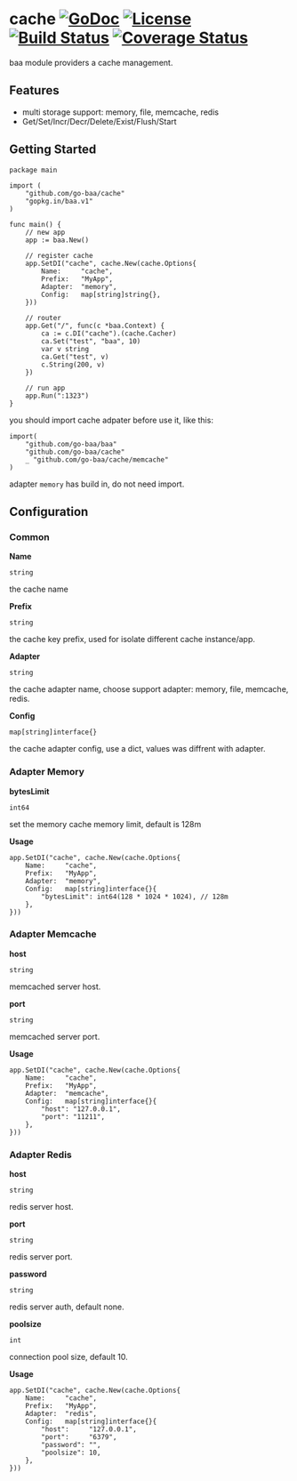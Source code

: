# cache [![GoDoc](http://img.shields.io/badge/go-documentation-blue.svg?style=flat-square)](http://godoc.org/github.com/go-baa/cache) [![License](http://img.shields.io/badge/license-mit-blue.svg?style=flat-square)](https://raw.githubusercontent.com/go-baa/cache/master/LICENSE) [![Build Status](http://img.shields.io/travis/go-baa/cache.svg?style=flat-square)](https://travis-ci.org/go-baa/cache) [![Coverage Status](http://img.shields.io/coveralls/go-baa/cache.svg?style=flat-square)](https://coveralls.io/r/go-baa/cache)

baa module providers a cache management.

## Features

- multi storage support: memory, file, memcache, redis
- Get/Set/Incr/Decr/Delete/Exist/Flush/Start

## Getting Started

```
package main

import (
	"github.com/go-baa/cache"
	"gopkg.in/baa.v1"
)

func main() {
	// new app
	app := baa.New()

	// register cache
	app.SetDI("cache", cache.New(cache.Options{
		Name:     "cache",
        Prefix:   "MyApp",
		Adapter:  "memory",
		Config:   map[string]string{},
	}))

	// router
	app.Get("/", func(c *baa.Context) {
		ca := c.DI("cache").(cache.Cacher)
		ca.Set("test", "baa", 10)
        var v string
		ca.Get("test", v)
		c.String(200, v)
	})

	// run app
	app.Run(":1323")
}
```

you should import cache adpater before use it, like this:

```
import(
    "github.com/go-baa/baa"
    "github.com/go-baa/cache"
    _ "github.com/go-baa/cache/memcache"
)
```

adapter ``memory`` has build in, do not need import.

## Configuration

### Common

**Name**

``string``

the cache name

**Prefix**

``string``

the cache key prefix, used for isolate different cache instance/app.

**Adapter**

``string``

the cache adapter name, choose support adapter: memory, file, memcache, redis.

**Config**

``map[string]interface{}``

the cache adapter config, use a dict, values was diffrent with adapter.

### Adapter Memory

**bytesLimit**

``int64``

set the memory cache memory limit, default is 128m

**Usage**

```
app.SetDI("cache", cache.New(cache.Options{
    Name:     "cache",
    Prefix:   "MyApp",
    Adapter:  "memory",
    Config:   map[string]interface{}{
        "bytesLimit": int64(128 * 1024 * 1024), // 128m
    },
}))
```

### Adapter Memcache

**host**

``string``

memcached server host.

**port**

``string``

memcached server port.

**Usage**

```
app.SetDI("cache", cache.New(cache.Options{
    Name:     "cache",
    Prefix:   "MyApp",
    Adapter:  "memcache",
    Config:   map[string]interface{}{
        "host": "127.0.0.1",
        "port": "11211",
    },
}))
```

### Adapter Redis

**host**

``string``

redis server host.

**port**

``string``

redis server port.

**password**

``string``

redis server auth, default none.

**poolsize**

``int``

connection pool size, default 10.

**Usage**

```
app.SetDI("cache", cache.New(cache.Options{
    Name:     "cache",
    Prefix:   "MyApp",
    Adapter:  "redis",
    Config:   map[string]interface{}{
        "host":     "127.0.0.1",
        "port":     "6379",
        "password": "",
        "poolsize": 10,
    },
}))
```
